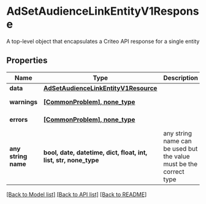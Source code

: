 # AdSetAudienceLinkEntityV1Response

A top-level object that encapsulates a Criteo API response for a single entity

## Properties
Name | Type | Description | Notes
------------ | ------------- | ------------- | -------------
**data** | [**AdSetAudienceLinkEntityV1Resource**](AdSetAudienceLinkEntityV1Resource.md) |  | [optional] 
**warnings** | [**[CommonProblem], none_type**](CommonProblem.md) |  | [optional] [readonly] 
**errors** | [**[CommonProblem], none_type**](CommonProblem.md) |  | [optional] [readonly] 
**any string name** | **bool, date, datetime, dict, float, int, list, str, none_type** | any string name can be used but the value must be the correct type | [optional]

[[Back to Model list]](../README.md#documentation-for-models) [[Back to API list]](../README.md#documentation-for-api-endpoints) [[Back to README]](../README.md)


